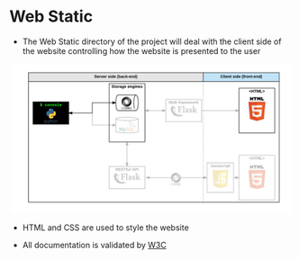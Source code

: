 # Web Static

* The Web Static directory of the project will deal with the client side of the website controlling how the website is presented to the user

<p align="center">
<img width=500px src="img_src/diagram.png">
</p>

* HTML and CSS are used to style the website

* All documentation is validated by [W3C](https://validator.w3.org/)
